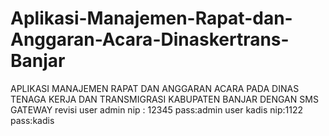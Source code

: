 # Aplikasi-Manajemen-Rapat-dan-Anggaran-Acara-Dinaskertrans-Banjar

APLIKASI MANAJEMEN RAPAT DAN ANGGARAN ACARA PADA DINAS TENAGA KERJA DAN TRANSMIGRASI KABUPATEN BANJAR DENGAN SMS GATEWAY
revisi
user admin nip : 12345 pass:admin
user kadis nip:1122 pass:kadis

